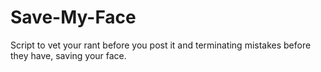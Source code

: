 # Save-My-Face
Script to vet your rant before you post it and terminating mistakes before they have, saving your face.
